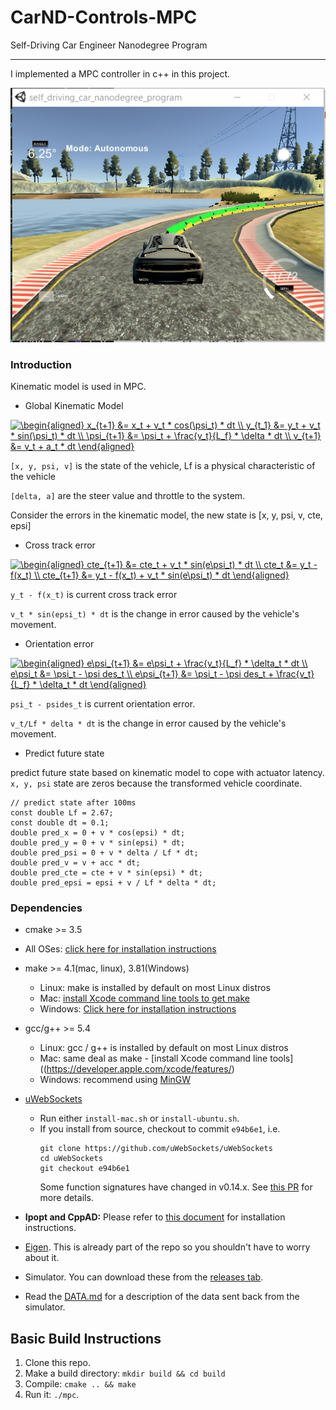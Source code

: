 # CarND-Controls-MPC
Self-Driving Car Engineer Nanodegree Program

---


I implemented a MPC  controller in c++ in this project.

![](img/example.png)

### Introduction

Kinematic model is used in MPC. 

- Global Kinematic Model

<a href="https://www.codecogs.com/eqnedit.php?latex=\begin{aligned}&space;x_{t&plus;1}&space;&=&space;x_t&space;&plus;&space;v_t&space;*&space;cos(\psi_t)&space;*&space;dt&space;\\&space;y_{t_1}&space;&=&space;y_t&space;&plus;&space;v_t&space;*&space;sin(\psi_t)&space;*&space;dt&space;\\&space;\psi_{t&plus;1}&space;&=&space;\psi_t&space;&plus;&space;\frac{v_t}{L_f}&space;*&space;\delta&space;*&space;dt&space;\\&space;v_{t&plus;1}&space;&=&space;v_t&space;&plus;&space;a_t&space;*&space;dt&space;\end{aligned}" target="_blank"><img src="https://latex.codecogs.com/gif.latex?\begin{aligned}&space;x_{t&plus;1}&space;&=&space;x_t&space;&plus;&space;v_t&space;*&space;cos(\psi_t)&space;*&space;dt&space;\\&space;y_{t_1}&space;&=&space;y_t&space;&plus;&space;v_t&space;*&space;sin(\psi_t)&space;*&space;dt&space;\\&space;\psi_{t&plus;1}&space;&=&space;\psi_t&space;&plus;&space;\frac{v_t}{L_f}&space;*&space;\delta&space;*&space;dt&space;\\&space;v_{t&plus;1}&space;&=&space;v_t&space;&plus;&space;a_t&space;*&space;dt&space;\end{aligned}" title="\begin{aligned} x_{t+1} &= x_t + v_t * cos(\psi_t) * dt \\ y_{t_1} &= y_t + v_t * sin(\psi_t) * dt \\ \psi_{t+1} &= \psi_t + \frac{v_t}{L_f} * \delta * dt \\ v_{t+1} &= v_t + a_t * dt \end{aligned}" /></a>

`[x, y, psi, v]` is the state of the vehicle, Lf is a physical characteristic of the vehicle

`[delta, a]` are the steer value and throttle to the system.


Consider the errors in the kinematic model, the new state is [x, y, psi, v, cte, epsi]

- Cross track error

<a href="https://www.codecogs.com/eqnedit.php?latex=\begin{aligned}&space;cte_{t&plus;1}&space;&=&space;cte_t&space;&plus;&space;v_t&space;*&space;sin(e\psi_t)&space;*&space;dt&space;\\&space;cte_t&space;&=&space;y_t&space;-&space;f(x_t)&space;\\&space;cte_{t&plus;1}&space;&=&space;y_t&space;-&space;f(x_t)&space;&plus;&space;v_t&space;*&space;sin(e\psi_t)&space;*&space;dt&space;\end{aligned}" target="_blank"><img src="https://latex.codecogs.com/gif.latex?\begin{aligned}&space;cte_{t&plus;1}&space;&=&space;cte_t&space;&plus;&space;v_t&space;*&space;sin(e\psi_t)&space;*&space;dt&space;\\&space;cte_t&space;&=&space;y_t&space;-&space;f(x_t)&space;\\&space;cte_{t&plus;1}&space;&=&space;y_t&space;-&space;f(x_t)&space;&plus;&space;v_t&space;*&space;sin(e\psi_t)&space;*&space;dt&space;\end{aligned}" title="\begin{aligned} cte_{t+1} &= cte_t + v_t * sin(e\psi_t) * dt \\ cte_t &= y_t - f(x_t) \\ cte_{t+1} &= y_t - f(x_t) + v_t * sin(e\psi_t) * dt \end{aligned}" /></a>

`y_t - f(x_t)` is current cross track error

`v_t * sin(epsi_t) * dt` is the change in error caused by the vehicle's movement.


- Orientation error

<a href="https://www.codecogs.com/eqnedit.php?latex=\begin{aligned}&space;e\psi_{t&plus;1}&space;&=&space;e\psi_t&space;&plus;&space;\frac{v_t}{L_f}&space;*&space;\delta_t&space;*&space;dt&space;\\&space;e\psi_t&space;&=&space;\psi_t&space;-&space;\psi&space;des_t&space;\\&space;e\psi_{t&plus;1}&space;&=&space;\psi_t&space;-&space;\psi&space;des_t&space;&plus;&space;\frac{v_t}{L_f}&space;*&space;\delta_t&space;*&space;dt&space;\end{aligned}" target="_blank"><img src="https://latex.codecogs.com/gif.latex?\begin{aligned}&space;e\psi_{t&plus;1}&space;&=&space;e\psi_t&space;&plus;&space;\frac{v_t}{L_f}&space;*&space;\delta_t&space;*&space;dt&space;\\&space;e\psi_t&space;&=&space;\psi_t&space;-&space;\psi&space;des_t&space;\\&space;e\psi_{t&plus;1}&space;&=&space;\psi_t&space;-&space;\psi&space;des_t&space;&plus;&space;\frac{v_t}{L_f}&space;*&space;\delta_t&space;*&space;dt&space;\end{aligned}" title="\begin{aligned} e\psi_{t+1} &= e\psi_t + \frac{v_t}{L_f} * \delta_t * dt \\ e\psi_t &= \psi_t - \psi des_t \\ e\psi_{t+1} &= \psi_t - \psi des_t + \frac{v_t}{L_f} * \delta_t * dt \end{aligned}" /></a>

`psi_t - psides_t` is current orientation error.

`v_t/Lf * delta * dt` is  the change in error caused by the vehicle's movement.


- Predict future state

predict future state based on kinematic model to cope with actuator latency.
`x, y, psi` state are zeros because the transformed vehicle coordinate.

```
// predict state after 100ms           
const double Lf = 2.67;
const double dt = 0.1;
double pred_x = 0 + v * cos(epsi) * dt;
double pred_y = 0 + v * sin(epsi) * dt;
double pred_psi = 0 + v * delta / Lf * dt;
double pred_v = v + acc * dt;
double pred_cte = cte + v * sin(epsi) * dt;
double pred_epsi = epsi + v / Lf * delta * dt;
```


### Dependencies

* cmake >= 3.5
 * All OSes: [click here for installation instructions](https://cmake.org/install/)
* make >= 4.1(mac, linux), 3.81(Windows)
  * Linux: make is installed by default on most Linux distros
  * Mac: [install Xcode command line tools to get make](https://developer.apple.com/xcode/features/)
  * Windows: [Click here for installation instructions](http://gnuwin32.sourceforge.net/packages/make.htm)
* gcc/g++ >= 5.4
  * Linux: gcc / g++ is installed by default on most Linux distros
  * Mac: same deal as make - [install Xcode command line tools]((https://developer.apple.com/xcode/features/)
  * Windows: recommend using [MinGW](http://www.mingw.org/)
* [uWebSockets](https://github.com/uWebSockets/uWebSockets)
  * Run either `install-mac.sh` or `install-ubuntu.sh`.
  * If you install from source, checkout to commit `e94b6e1`, i.e.
    ```
    git clone https://github.com/uWebSockets/uWebSockets
    cd uWebSockets
    git checkout e94b6e1
    ```
    Some function signatures have changed in v0.14.x. See [this PR](https://github.com/udacity/CarND-MPC-Project/pull/3) for more details.

* **Ipopt and CppAD:** Please refer to [this document](https://github.com/udacity/CarND-MPC-Project/blob/master/install_Ipopt_CppAD.md) for installation instructions.
* [Eigen](http://eigen.tuxfamily.org/index.php?title=Main_Page). This is already part of the repo so you shouldn't have to worry about it.
* Simulator. You can download these from the [releases tab](https://github.com/udacity/self-driving-car-sim/releases).
* Read the [DATA.md](./DATA.md) for a description of the data sent back from the simulator.


## Basic Build Instructions

1. Clone this repo.
2. Make a build directory: `mkdir build && cd build`
3. Compile: `cmake .. && make`
4. Run it: `./mpc`.

